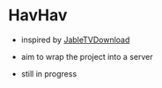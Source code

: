 # HavHav 

- inspired by [JableTVDownload](https://github.com/hcjohn463/JableTVDownload)

- aim to wrap the project into a server   


- still in progress